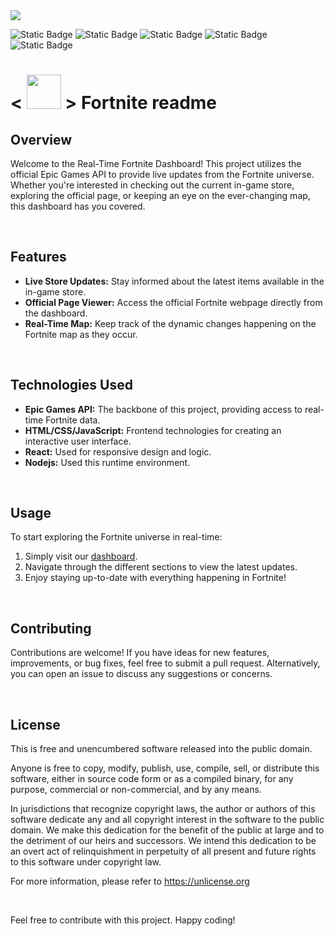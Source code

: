 <img src="https://github.blog/wp-content/uploads/2023/05/1200.630-Security-wLogo.png?resize=1200%2C630" width="" />

![Static Badge](https://img.shields.io/badge/-reactbadge?style=for-the-badge&logo=react&logoColor=%2361DAFB&label=React&labelColor=black&color=black)
![Static Badge](https://img.shields.io/badge/-htmlbadge?style=for-the-badge&logo=html5&logoColor=%23E34F26&label=HTML&labelColor=black&color=black)
![Static Badge](https://img.shields.io/badge/-css3badge?style=for-the-badge&logo=css3&logoColor=%231572B6&label=css&labelColor=black&color=black)
![Static Badge](https://img.shields.io/badge/-nodejsbadge?style=for-the-badge&logo=nodedotjs&logoColor=%23%23339933&label=nodejs&labelColor=black&color=black)
![Static Badge](https://img.shields.io/badge/-javascriptbadge?style=for-the-badge&logo=javascript&logoColor=%23F7DF1E&label=javascript&labelColor=black&color=black)


# < <img src="https://gist.githubusercontent.com/arunprakashpj/48aa20057048b46c6f9ba9d114a8b76f/raw/69a9d496f651091a509ea8d9913c4aef5c419afb/Hi.gif" width="55" /> >  Fortnite readme

## Overview

Welcome to the Real-Time Fortnite Dashboard! This project utilizes the official Epic Games API to provide live updates from the Fortnite universe. Whether you're interested in checking out the current in-game store, exploring the official page, or keeping an eye on the ever-changing map, this dashboard has you covered.

<br>

## Features

- **Live Store Updates:** Stay informed about the latest items available in the in-game store.
- **Official Page Viewer:** Access the official Fortnite webpage directly from the dashboard.
- **Real-Time Map:** Keep track of the dynamic changes happening on the Fortnite map as they occur.

<br>

## Technologies Used

- **Epic Games API:** The backbone of this project, providing access to real-time Fortnite data.
- **HTML/CSS/JavaScript:** Frontend technologies for creating an interactive user interface.
- **React:** Used for responsive design and logic.
- **Nodejs:** Used this runtime environment.

<br>

## Usage

To start exploring the Fortnite universe in real-time:
1. Simply visit our [dashboard](https://example.com/fortnite_dashboard).
2. Navigate through the different sections to view the latest updates.
3. Enjoy staying up-to-date with everything happening in Fortnite!

<br>

## Contributing

Contributions are welcome! If you have ideas for new features, improvements, or bug fixes, feel free to submit a pull request. Alternatively, you can open an issue to discuss any suggestions or concerns.

<br>

## License

This is free and unencumbered software released into the public domain.

Anyone is free to copy, modify, publish, use, compile, sell, or
distribute this software, either in source code form or as a compiled
binary, for any purpose, commercial or non-commercial, and by any
means.

In jurisdictions that recognize copyright laws, the author or authors
of this software dedicate any and all copyright interest in the
software to the public domain. We make this dedication for the benefit
of the public at large and to the detriment of our heirs and
successors. We intend this dedication to be an overt act of
relinquishment in perpetuity of all present and future rights to this
software under copyright law.

For more information, please refer to <https://unlicense.org>

<br>

Feel free to contribute with this project. Happy coding!
